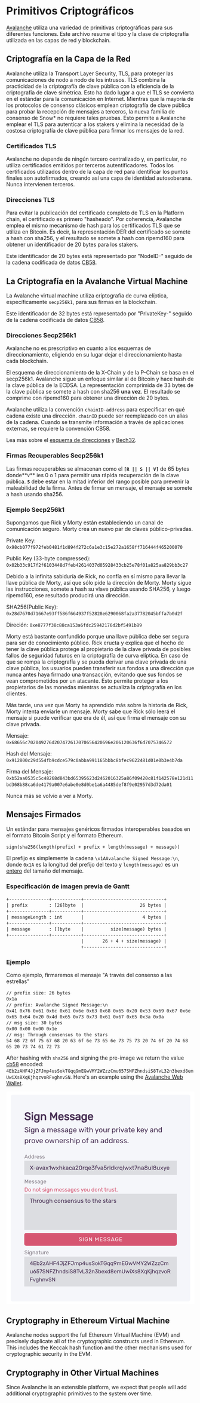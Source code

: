 # Primitivos Criptográficos

[Avalanche](../../#avalanche) utiliza una variedad de primitivas criptográficas para sus diferentes funciones. Este archivo resume el tipo y la clase de criptografía utilizada en las capas de red y blockchain.

## Criptografía en la Capa de la Red

Avalanche utiliza la Transport Layer Security, TLS, para proteger las comunicaciones de nodo a nodo de los intrusos. TLS combina la practicidad de la criptografía de clave pública con la eficiencia de la criptografía de clave simétrica. Esto ha dado lugar a que el TLS se convierta en el estándar para la comunicación en Internet. Mientras que la mayoría de los protocolos de consenso clásicos emplean criptografía de clave pública para probar la recepción de mensajes a terceros, la nueva familia de consenso de Snow\* no requiere tales pruebas. Esto permite a Avalanche emplear el TLS para autenticar a los stakers y elimina la necesidad de la costosa criptografía de clave pública para firmar los mensajes de la red.

### Certificados TLS 

Avalanche no depende de ningún tercero centralizado y, en particular, no utiliza certificados emitidos por terceros autentificadores. Todos los certificados utilizados dentro de la capa de red para identificar los puntos finales son autofirmados, creando así una capa de identidad autosoberana. Nunca intervienen terceros.

### Direcciones TLS 

Para evitar la publicación del certificado completo de TLS en la Platform chain, el certificado es primero "hasheado". Por coherencia, Avalanche emplea el mismo mecanismo de hash para los certificados TLS que se utiliza en Bitcoin. Es decir, la representación DER del certificado se somete a hash con sha256, y el resultado se somete a hash con ripemd160 para obtener un identificador de 20 bytes para los stakers.

Este identificador de 20 bytes está representado por "NodeID-" seguido de la cadena codificada de datos [CB58](https://support.avalabs.org/en/articles/4587395-what-is-cb58).

## La Criptografía en la Avalanche Virtual Machine

La Avalanche virtual machine utiliza criptografía de curva elíptica, específicamente `secp256k1`, para sus firmas en la blockchain.

Este identificador de 32 bytes está representado por "PrivateKey-" seguido de la cadena codificada de datos [CB58](https://support.avalabs.org/en/articles/4587395-what-is-cb58).

### Direcciones Secp256k1 


Avalanche no es prescriptivo en cuanto a los esquemas de direccionamiento, eligiendo en su lugar dejar el direccionamiento hasta cada blockchain.

El esquema de direccionamiento de la X-Chain y de la P-Chain se basa en el secp256k1. Avalanche sigue un enfoque similar al de Bitcoin y hace hash de la clave pública de la ECDSA. La representación comprimida de 33 bytes de la clave pública se somete a hash con sha256 **una vez**. El resultado se comprime con ripemd160 para obtener una dirección de 20 bytes.

Avalanche utiliza la convención `chainID-address` para especificar en qué cadena existe una dirección. `chainID` puede ser reemplazado con un alias de la cadena. Cuando se transmite información a través de aplicaciones externas, se requiere la convención CB58.

Lea más sobre el [esquema de direcciones](https://github.com/ava-labs/avalanche-docs/tree/94d2e4aeddbf91f89b830f9b44b4aa60089ac755/en/articles/4596397-what-is-an-address/README.md) y [Bech32](http://support.avalabs.org/en/articles/4587392-what-is-bech32).

### Firmas Recuperables Secp256k1 

Las firmas recuperables se almacenan como el **`[R || S || V]`** de 65 bytes donde**`V`** ies 0 o 1 para permitir una rápida recuperación de la clave pública. **`S`** debe estar en la mitad inferior del rango posible para prevenir la maleabilidad de la firma. Antes de firmar un mensaje, el mensaje se somete a hash usando sha256.

### Ejemplo Secp256k1

Supongamos que Rick y Morty están estableciendo un canal de comunicación seguro. Morty crea un nuevo par de claves público-privadas.

Private Key: `0x98cb077f972feb0481f1d894f272c6a1e3c15e272a1658ff716444f465200070`

Public Key \(33-byte compressed\): `0x02b33c917f2f6103448d7feb42614037d05928433cb25e78f01a825aa829bb3c27`

Debido a la infinita sabiduría de Rick, no confía en sí mismo para llevar la llave pública de Morty, así que sólo pide la dirección de Morty. Morty sigue las instrucciones, somete a hash su vlave pública usando SHA256, y luego ripemd160, ese resultado producirá una dirección.

SHA256\(Public Key\): `0x28d7670d71667e93ff586f664937f52828e6290068fa2a37782045bffa7b0d2f`

Direción: `0xe8777f38c88ca153a6fdc25942176d2bf5491b89`


Morty está bastante confundido porque una llave pública debe ser segura para ser de conocimiento público. Rick eructa y explica que el hecho de tener la clave pública protege al propietario de la clave privada de posibles fallos de seguridad futuros en la criptografía de curva elíptica. En caso de que se rompa la criptografía y se pueda derivar una clave privada de una clave pública, los usuarios pueden transferir sus fondos a una dirección que nunca antes haya firmado una transacción, evitando que sus fondos se vean comprometidos por un atacante. Esto permite proteger a los propietarios de las monedas mientras se actualiza la criptografía en los clientes.

Más tarde, una vez que Morty ha aprendido más sobre la historia de Rick, Morty intenta enviarle un mensaje. Morty sabe que Rick sólo leerá el mensaje si puede verificar que era de él, así que firma el mensaje con su clave privada.

Mensaje: `0x68656c702049276d207472617070656420696e206120636f6d7075746572`

Hash del Mensaje: `0x912800c29d554fb9cdce579c0abba991165bbbc8bfec9622481d01e0b3e4b7da`

Firma del Mensaje: `0xb52aa0535c5c48268d843bd65395623d2462016325a86f09420c81f142578e121d11bd368b88ca6de4179a007e6abe0e8d0be1a6a4485def8f9e02957d3d72da01`

Nunca más se volvio a ver a Morty.


## Mensajes Firmados

Un estándar para mensajes genéricos firmados interoperables basados en el formato Bitcoin Script y el formato Ethereum.

```text
sign(sha256(length(prefix) + prefix + length(message) + message))
```

El prefijo es simplemente la cadena `\x1AAvalanche Signed Message:\n`, donde `0x1A` es la longitud del prefijo del texto y `length(message)` es un [entero](serialization-primitives.md#integer) del tamaño del mensaje.

### Especificación de imagen previa de Gantt

```text
+---------------+-----------+------------------------------+
| prefix        : [26]byte  |                     26 bytes |
+---------------+-----------+------------------------------+
| messageLength : int       |                      4 bytes |
+---------------+-----------+------------------------------+
| message       : []byte    |          size(message) bytes |
+---------------+-----------+------------------------------+
                            |       26 + 4 + size(message) |
                            +------------------------------+
```

### Ejemplo

Como ejemplo, firmaremos el mensaje "A través del consenso a las estrellas"

```text
// prefix size: 26 bytes
0x1a
// prefix: Avalanche Signed Message:\n
0x41 0x76 0x61 0x6c 0x61 0x6e 0x63 0x68 0x65 0x20 0x53 0x69 0x67 0x6e 0x65 0x64 0x20 0x4d 0x65 0x73 0x73 0x61 0x67 0x65 0x3a 0x0a
// msg size: 30 bytes
0x00 0x00 0x00 0x1e
// msg: Through consensus to the stars
54 68 72 6f 75 67 68 20 63 6f 6e 73 65 6e 73 75 73 20 74 6f 20 74 68 65 20 73 74 61 72 73
```

After hashing with `sha256` and signing the pre-image we return the value [cb58](https://support.avalabs.org/en/articles/4587395-what-is-cb58) encoded: `4Eb2zAHF4JjZFJmp4usSokTGqq9mEGwVMY2WZzzCmu657SNFZhndsiS8TvL32n3bexd8emUwiXs8XqKjhqzvoRFvghnvSN`. Here's an example using the [Avalanche Web Wallet](https://wallet.avax.network/wallet/advanced).

![Sign message](../../.gitbook/assets/sign-message.png)

## Cryptography in Ethereum Virtual Machine

Avalanche nodes support the full Ethereum Virtual Machine \(EVM\) and precisely duplicate all of the cryptographic constructs used in Ethereum. This includes the Keccak hash function and the other mechanisms used for cryptographic security in the EVM.

## Cryptography in Other Virtual Machines

Since Avalanche is an extensible platform, we expect that people will add additional cryptographic primitives to the system over time.

<!--stackedit_data:
eyJoaXN0b3J5IjpbLTYzNjk4MjY5MiwtMTU2NzM1MzQzOF19
-->